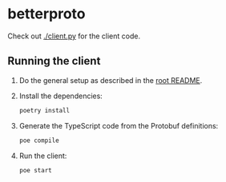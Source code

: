 # betterproto

Check out [./client.py](./client.py) for the client code.

## Running the client

1. Do the general setup as described in the [root README](/README.md#general-setup).

1. Install the dependencies:

   ```bash
   poetry install
   ```

1. Generate the TypeScript code from the Protobuf definitions:

   ```bash
   poe compile
   ```

1. Run the client:

   ```bash
   poe start
   ```
